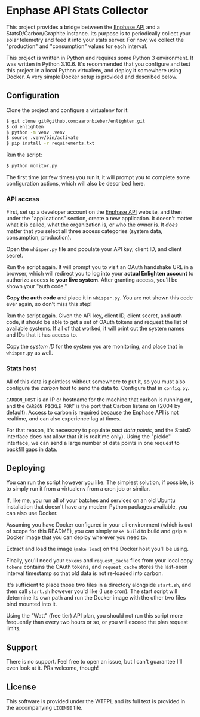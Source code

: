 # Enphase API Stats Collector

This project provides a bridge between the [Enphase
API](https://developer-v4.enphase.com/) and a StatsD/Carbon/Graphite instance.
Its purpose is to periodically collect your solar telemetry and feed it into
your stats server. For now, we collect the "production" and "consumption" values
for each interval.

This project is written in Python and requires some Python 3 environment. It was
written in Python 3.10.6. It's recommended that you configure and test this
project in a local Python virtualenv, and deploy it somewhere using Docker. A
very simple Docker setup is provided and described below.

## Configuration

Clone the project and configure a virtualenv for it:

```.sh
$ git clone git@github.com:aaronbieber/enlighten.git
$ cd enlighten
$ python -m venv .venv
$ source .venv/bin/activate
$ pip install -r requirements.txt
```

Run the script:

```.sh
$ python monitor.py
```

The first time (or few times) you run it, it will prompt you to complete some
configuration actions, which will also be described here.

### API access

First, set up a developer account on the [Enphase
API](https://developer-v4.enphase.com/) website, and then under the
"applications" section, create a new application. It doesn't matter what it is
called, what the organization is, or who the owner is. It *does* matter that you
select all three access categories (system data, consumption, production).

Open the `whisper.py` file and populate your API key, client ID, and client
secret.

Run the script again. It will prompt you to visit an OAuth handshake URL in a
browser, which will redirect you to log into your **actual Enlighten account**
to authorize access to **your live system**. After granting access, you'll be
shown your "auth code."

**Copy the auth code** and place it in `whisper.py`. You are not shown this code
ever again, so don't miss this step!

Run the script again. Given the API key, client ID, client secret, and auth
code, it should be able to get a set of OAuth tokens and request the list of
available systems. If all of that worked, it will print out the system names and
IDs that it has access to.

Copy the *system ID* for the system you are monitoring, and place that in
`whisper.py` as well.

### Stats host

All of this data is pointless without somewhere to put it, so you must also
configure the *carbon host* to send the data to. Configure that in `config.py`.

`CARBON_HOST` is an IP or hostname for the machine that carbon is running on,
and the `CARBON_PICKLE_PORT` is the port that Carbon listens on (2004 by
default). Access to carbon is required because the Enphase API is not realtime,
and can also experience lag at times.

For that reason, it's necessary to populate *past data points*, and the StatsD
interface does not allow that (it is realtime only). Using the "pickle"
interface, we can send a large number of data points in one request to backfill
gaps in data.

## Deploying

You can run the script however you like. The simplest solution, if possible, is
to simply run it from a virtualenv from a cron job or similar.

If, like me, you run all of your batches and services on an old Ubuntu
installation that doesn't have any modern Python packages available, you can
also use Docker.

Assuming you have Docker configured in your cli environment (which is out of
scope for this README), you can simply `make build` to build and gzip a Docker
image that you can deploy wherever you need to.

Extract and load the image (`make load`) on the Docker host you'll be using.

Finally, you'll need your `tokens` and `request_cache` files from your local
copy. `tokens` contains the OAuth tokens, and `request_cache` stores the
last-seen interval timestamp so that old data is not re-loaded into carbon.

It's sufficient to place those two files in a directory alongside `start.sh`,
and then call `start.sh` however you'd like (I use cron). The start script will
determine its own path and run the Docker image with the other two files bind
mounted into it.

Using the "Watt" (free tier) API plan, you should not run this script more
frequently than every two hours or so, or you will exceed the plan request
limits.

## Support

There is no support. Feel free to open an issue, but I can't guarantee I'll even
look at it. PRs welcome, though!

## License

This software is provided under the WTFPL and its full text is provided in the
accompanying `LICENSE` file.
